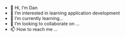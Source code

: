 - 👋 Hi, I’m Dan
- 👀 I’m interested in learning application development
- 🌱 I’m currently learning...
- 💞️ I’m looking to collaborate on ...
- 📫 How to reach me ...

<!---
D-Perk93/D-Perk93 is a ✨ special ✨ repository because its `README.md` (this file) appears on your GitHub profile.
You can click the Preview link to take a look at your changes.
--->
